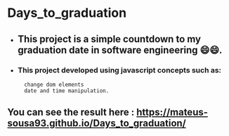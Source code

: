 # Days_to_graduation

 - ## This project is a simple countdown to my graduation date in software engineering 😄😄.
 
 - ### This project developed using javascript concepts such as:
         change dom elements
         date and time manipulation.
         
 ## You can see the result here : https://mateus-sousa93.github.io/Days_to_graduation/
